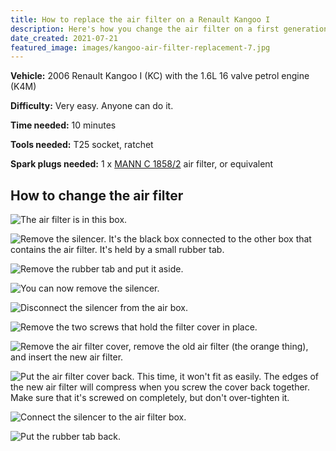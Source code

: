 ```yaml
---
title: How to replace the air filter on a Renault Kangoo I
description: Here's how you change the air filter on a first generation Renault Kangoo.
date_created: 2021-07-21
featured_image: images/kangoo-air-filter-replacement-7.jpg
---
```


**Vehicle:** 2006 Renault Kangoo I (KC) with the 1.6L 16 valve petrol engine (K4M)

**Difficulty:** Very easy. Anyone can do it.

**Time needed:** 10 minutes

**Tools needed:** T25 socket, ratchet

**Spark plugs needed:** 1 x [MANN C 1858/2](https://amzn.to/36VEEws) air filter, or equivalent

## How to change the air filter

![](/images/kangoo-air-filter-replacement-1.jpg "The air filter is in this box.")

![](/images/kangoo-air-filter-replacement-2.jpg "Remove the silencer. It's the black box connected to the other box that contains the air filter. It's held by a small rubber tab.")

![](/images/kangoo-air-filter-replacement-3.jpg "Remove the rubber tab and put it aside.")

![](/images/kangoo-air-filter-replacement-4.jpg "You can now remove the silencer.")

![](/images/kangoo-air-filter-replacement-5.jpg "Disconnect the silencer from the air box.")

![](/images/kangoo-air-filter-replacement-6.jpg "Remove the two screws that hold the filter cover in place.")

![](/images/kangoo-air-filter-replacement-7.jpg "Remove the air filter cover, remove the old air filter (the orange thing), and insert the new air filter.")

![](/images/kangoo-air-filter-replacement-8.jpg "Put the air filter cover back. This time, it won't fit as easily. The edges of the new air filter will compress when you screw the cover back together. Make sure that it's screwed on completely, but don't over-tighten it.")

![](/images/kangoo-air-filter-replacement-9.jpg "Connect the silencer to the air filter box.")

![](/images/kangoo-air-filter-replacement-10.jpg "Put the rubber tab back.")

